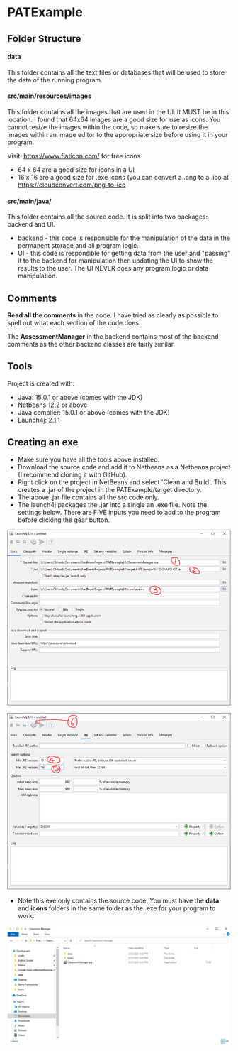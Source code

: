 # PATExample

## Folder Structure
#### data
This folder contains all the text files or databases that will be used to store the data of the running program.

#### src/main/resources/images
This folder contains all the images that are used in the UI. It MUST be in this location. I found that 64x64 images are a good size for use as icons. You cannot resize the images within the code, so make sure to resize the images within an image editor to the appropriate size before using it in your program.

Visit: https://www.flaticon.com/ for free icons
* 64 x 64 are a good size for icons in a UI
* 16 x 16 are a good size for .exe icons (you can convert a .png to a .ico at https://cloudconvert.com/png-to-ico


#### src/main/java/
This folder contains all the source code. It is split into two packages: backend and UI. 
* backend - this code is responsible for the manipulation of the data in the permanent storage and all program logic.
* UI - this code is responsible for getting data from the user and "passing" it to the backend for manipulation then updating the UI to show the results to the user. The UI NEVER does any program logic or data manipulation.

## Comments
**Read all the comments** in the code. I have tried as clearly as possible to spell out what each section of the code does.

The **AssessmentManager** in the backend contains most of the backend comments as the other backend classes are fairly similar.

## Tools
Project is created with:
* Java: 15.0.1 or above (comes with the JDK)
* Netbeans 12.2 or above
* Java compiler: 15.0.1 or above (comes with the JDK)
* Launch4j: 2.1.1

## Creating an exe
* Make sure you have all the tools above installed.
* Download the source code and add it to Netbeans as a Netbeans project (I recommend cloning it with GitHub).
* Right click on the project in NetBeans and select 'Clean and Build'. This creates a .jar of the project in the PATExample/target directory.
* The above .jar file contains all the src code only.
* The launch4j packages the .jar into a single an .exe file. Note the settings below. There are FIVE inputs you need to add to the program before clicking the gear button.

![Screenshot](Capture1.PNG)

![Screenshot](Capture2.PNG)

* Note this exe only contains the source code. You must have the **data** and **icons** folders in the same folder as the .exe for your program to work.

![Screenshot](Capture3.PNG)
